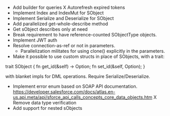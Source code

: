 - Add builder for queries
  X Autorefresh expired tokens
- Implement Index and IndexMut for SObject
- Implement Serialize and Deserialize for SObject
- Add parallelized get-whole-describe method
- Get sObject describes only at need
- Break requirement to have reference-counted SObjectType objects.
- Implement JWT auth
- Resolve connection-as-ref or not in parameters.
  - Parallelization militates for using clone() explicitly in the parameters.
- Make it possible to use custom structs in place of SObjects, with a trait:

trait SObject {
fn get_id(&self) -> Option<SalesforceId>;
fn set_id(&self, Option<SalesforceId>);
}

with blanket impls for DML operations. Require Serialize/Deserialize.

- Implement error enum based on SOAP API documentation. https://developer.salesforce.com/docs/atlas.en-us.api.meta/api/sforce_api_calls_concepts_core_data_objects.htm
  X Remove data type verification
- Add support for nested sObjects
